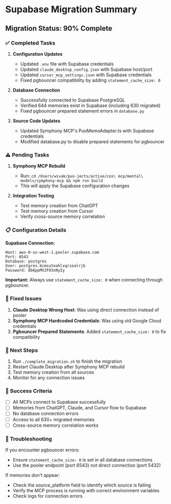 # Supabase Migration Summary

## Migration Status: 90% Complete

### ✅ Completed Tasks

1. **Configuration Updates**
   - Updated `.env` file with Supabase credentials
   - Updated `claude_desktop_config.json` with Supabase host/port
   - Updated `cursor_mcp_settings.json` with Supabase credentials
   - Fixed pgbouncer compatibility by adding `statement_cache_size: 0`

2. **Database Connection**
   - Successfully connected to Supabase PostgreSQL
   - Verified 644 memories exist in Supabase (including 630 migrated)
   - Fixed pgbouncer prepared statement errors in `database.py`

3. **Source Code Updates**
   - Updated Symphony MCP's PuoMemoAdapter.ts with Supabase credentials
   - Modified database.py to disable prepared statements for pgbouncer

### ⚠️ Pending Tasks

1. **Symphony MCP Rebuild**
   - Run: `cd /Users/wivak/puo-jects/active/cos\ mcp/mental\ models/symphony-mcp && npm run build`
   - This will apply the Supabase configuration changes

2. **Integration Testing**
   - Test memory creation from ChatGPT
   - Test memory creation from Cursor
   - Verify cross-source memory correlation

### 📋 Configuration Details

**Supabase Connection:**
```
Host: aws-0-us-west-1.pooler.supabase.com
Port: 6543
Database: postgres
User: postgres.bcmsutoahlxqriealrjb
Password: 8b6ppMV2F03xNyIy
```

**Important:** Always use `statement_cache_size: 0` when connecting through pgbouncer.

### 🔧 Fixed Issues

1. **Claude Desktop Wrong Host**: Was using direct connection instead of pooler
2. **Symphony MCP Hardcoded Credentials**: Was using old Google Cloud credentials
3. **Pgbouncer Prepared Statements**: Added `statement_cache_size: 0` to fix compatibility

### 📝 Next Steps

1. Run `./complete_migration.sh` to finish the migration
2. Restart Claude Desktop after Symphony MCP rebuild
3. Test memory creation from all sources
4. Monitor for any connection issues

### 🎯 Success Criteria

- [ ] All MCPs connect to Supabase successfully
- [ ] Memories from ChatGPT, Claude, and Cursor flow to Supabase
- [ ] No database connection errors
- [ ] Access to all 630+ migrated memories
- [ ] Cross-source memory correlation works

### 🚨 Troubleshooting

If you encounter pgbouncer errors:
- Ensure `statement_cache_size: 0` is set in all database connections
- Use the pooler endpoint (port 6543) not direct connection (port 5432)

If memories don't appear:
- Check the source_platform field to identify which source is failing
- Verify the MCP process is running with correct environment variables
- Check logs for connection errors